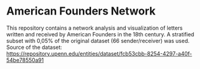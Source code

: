 # American Founders Network

This repository contains a network analysis and visualization of letters written and received by American Founders in the 18th century. A stratified subset with 0,05% of the original dataset (66 sender/receiver) was used.
Source of the dataset: https://repository.upenn.edu/entities/dataset/fcb53cbb-8254-4297-a40f-54be78550a91

